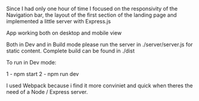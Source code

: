 Since I had only one hour of time I focused on the responsivity of the Navigation bar, the layout of the first section of the landing page and implemented a little server with Express.js

App working both on desktop and mobile view

Both in Dev and in Build mode please run the server in ./server/server.js for static content.
Complete build can be found in ./dist

To run in Dev mode:

1 - npm start
2 - npm run dev

I used Webpack because i find it more conviniet and quick when theres the need of a Node / Express server.
